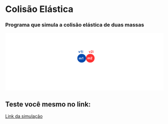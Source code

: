 # Colisão Elástica
### Programa que simula a colisão elástica de duas massas

![software_print](explicacao.png)

## Teste você mesmo no link:

[Link da simulação](https://jeiversonchristian.github.io/colisao_elastica/)